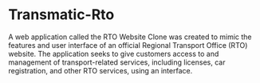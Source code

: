 # Transmatic-Rto
A web application called the RTO Website Clone was created to mimic the features and user interface of an official Regional Transport Office (RTO) website. The application seeks to give customers access to and management of transport-related services, including licenses, car registration, and other RTO services, using an interface. 
